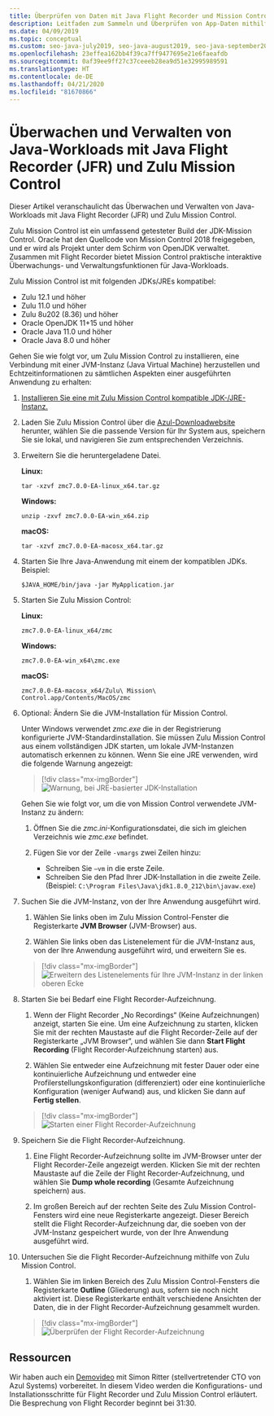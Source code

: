 ```yaml
---
title: Überprüfen von Daten mit Java Flight Recorder und Mission Control
description: Leitfaden zum Sammeln und Überprüfen von App-Daten mithilfe von Java Flight Recorder und Mission Control.
ms.date: 04/09/2019
ms.topic: conceptual
ms.custom: seo-java-july2019, seo-java-august2019, seo-java-september2019
ms.openlocfilehash: 23effea162bb4f39ca7ff9477695e21e6faeafdb
ms.sourcegitcommit: 0af39ee9ff27c37ceeeb28ea9d51e32995989591
ms.translationtype: HT
ms.contentlocale: de-DE
ms.lasthandoff: 04/21/2020
ms.locfileid: "81670866"
---
```

# <a name="monitor-and-manage-java-workloads-with-java-flight-recorder-jfr-and-zulu-mission-control"></a>Überwachen und Verwalten von Java-Workloads mit Java Flight Recorder (JFR) und Zulu Mission Control

Dieser Artikel veranschaulicht das Überwachen und Verwalten von Java-Workloads mit Java Flight Recorder (JFR) und Zulu Mission Control.

Zulu Mission Control ist ein umfassend getesteter Build der JDK-Mission Control. Oracle hat den Quellcode von Mission Control 2018 freigegeben, und er wird als Projekt unter dem Schirm von OpenJDK verwaltet. Zusammen mit Flight Recorder bietet Mission Control praktische interaktive Überwachungs- und Verwaltungsfunktionen für Java-Workloads.

Zulu Mission Control ist mit folgenden JDKs/JREs kompatibel:

* Zulu 12.1 und höher
* Zulu 11.0 und höher
* Zulu 8u202 (8.36) und höher
* Oracle OpenJDK 11+15 und höher
* Oracle Java 11.0 und höher
* Oracle Java 8.0 und höher

Gehen Sie wie folgt vor, um Zulu Mission Control zu installieren, eine Verbindung mit einer JVM-Instanz (Java Virtual Machine) herzustellen und Echtzeitinformationen zu sämtlichen Aspekten einer ausgeführten Anwendung zu erhalten:

1. [Installieren Sie eine mit Zulu Mission Control kompatible JDK-/JRE-Instanz.](java-jdk-install.md)

2. Laden Sie Zulu Mission Control über die [Azul-Downloadwebsite](https://www.azul.com/products/zulu-mission-control/) herunter, wählen Sie die passende Version für Ihr System aus, speichern Sie sie lokal, und navigieren Sie zum entsprechenden Verzeichnis.

3. Erweitern Sie die heruntergeladene Datei.

    **Linux:**

    ```cli
    tar -xzvf zmc7.0.0-EA-linux_x64.tar.gz
    ```

    **Windows:**

    ```cli
    unzip -zxvf zmc7.0.0-EA-win_x64.zip
    ```

    **macOS:**

    ```cli
    tar -xzvf zmc7.0.0-EA-macosx_x64.tar.gz
    ```

4. Starten Sie Ihre Java-Anwendung mit einem der kompatiblen JDKs. Beispiel:

    ```cli
    $JAVA_HOME/bin/java -jar MyApplication.jar
    ```

5. Starten Sie Zulu Mission Control:

    **Linux:**

    ```cli
    zmc7.0.0-EA-linux_x64/zmc
    ```

    **Windows:**

    ```cli
    zmc7.0.0-EA-win_x64\zmc.exe
    ```

    **macOS:**

    ```cli
    zmc7.0.0-EA-macosx_x64/Zulu\ Mission\ Control.app/Contents/MacOS/zmc
    ```

6. Optional: Ändern Sie die JVM-Installation für Mission Control.

    Unter Windows verwendet *zmc.exe* die in der Registrierung konfigurierte JVM-Standardinstallation. Sie müssen Zulu Mission Control aus einem vollständigen JDK starten, um lokale JVM-Instanzen automatisch erkennen zu können. Wenn Sie eine JRE verwenden, wird die folgende Warnung angezeigt:

    > [!div class="mx-imgBorder"]
    ![Warnung, bei JRE-basierter JDK-Installation](media/jfr-jre-warning-message.png)

    Gehen Sie wie folgt vor, um die von Mission Control verwendete JVM-Instanz zu ändern:

    1. Öffnen Sie die *zmc.ini*-Konfigurationsdatei, die sich im gleichen Verzeichnis wie *zmc.exe* befindet.

    2. Fügen Sie vor der Zeile `-vmargs` zwei Zeilen hinzu:

        * Schreiben Sie `–vm` in die erste Zeile.
        * Schreiben Sie den Pfad Ihrer JDK-Installation in die zweite Zeile. (Beispiel: `C:\Program Files\Java\jdk1.8.0_212\bin\javaw.exe`)

7. Suchen Sie die JVM-Instanz, von der Ihre Anwendung ausgeführt wird.

    1. Wählen Sie links oben im Zulu Mission Control-Fenster die Registerkarte **JVM Browser** (JVM-Browser) aus.

    2. Wählen Sie links oben das Listenelement für die JVM-Instanz aus, von der Ihre Anwendung ausgeführt wird, und erweitern Sie es.

    > [!div class="mx-imgBorder"]
    ![Erweitern des Listenelements für Ihre JVM-Instanz in der linken oberen Ecke](media/jfr-jvm-instance-dashboard.png)

8. Starten Sie bei Bedarf eine Flight Recorder-Aufzeichnung.

    1. Wenn der Flight Recorder „No Recordings“ (Keine Aufzeichnungen) anzeigt, starten Sie eine. Um eine Aufzeichnung zu starten, klicken Sie mit der rechten Maustaste auf die Flight Recorder-Zeile auf der Registerkarte „JVM Browser“, und wählen Sie dann **Start Flight Recording** (Flight Recorder-Aufzeichnung starten) aus.

    2. Wählen Sie entweder eine Aufzeichnung mit fester Dauer oder eine kontinuierliche Aufzeichnung und entweder eine Profilerstellungskonfiguration (differenziert) oder eine kontinuierliche Konfiguration (weniger Aufwand) aus, und klicken Sie dann auf **Fertig stellen**.

    > [!div class="mx-imgBorder"]
    ![Starten einer Flight Recorder-Aufzeichnung](media/jfr-start-flight-recording.png)

9. Speichern Sie die Flight Recorder-Aufzeichnung.

    1. Eine Flight Recorder-Aufzeichnung sollte im JVM-Browser unter der Flight Recorder-Zeile angezeigt werden. Klicken Sie mit der rechten Maustaste auf die Zeile der Flight Recorder-Aufzeichnung, und wählen Sie **Dump whole recording** (Gesamte Aufzeichnung speichern) aus.

    2. Im großen Bereich auf der rechten Seite des Zulu Mission Control-Fensters wird eine neue Registerkarte angezeigt. Dieser Bereich stellt die Flight Recorder-Aufzeichnung dar, die soeben von der JVM-Instanz gespeichert wurde, von der Ihre Anwendung ausgeführt wird.

10. Untersuchen Sie die Flight Recorder-Aufzeichnung mithilfe von Zulu Mission Control.
    1. Wählen Sie im linken Bereich des Zulu Mission Control-Fensters die Registerkarte **Outline** (Gliederung) aus, sofern sie noch nicht aktiviert ist. Diese Registerkarte enthält verschiedene Ansichten der Daten, die in der Flight Recorder-Aufzeichnung gesammelt wurden.

    > [!div class="mx-imgBorder"]
    ![Überprüfen der Flight Recorder-Aufzeichnung](media/jfr-zulu-mission-control-data.png)

## <a name="resources"></a>Ressourcen

Wir haben auch ein [Demovideo](https://www.azul.com/presentation/azul-webinar-open-source-flight-recorder-and-mission-control-managing-and-measuring-openjdk-8-performance/) mit Simon Ritter (stellvertretender CTO von Azul Systems) vorbereitet. In diesem Video werden die Konfigurations- und Installationsschritte für Flight Recorder und Zulu Mission Control erläutert. Die Besprechung von Flight Recorder beginnt bei 31:30.

